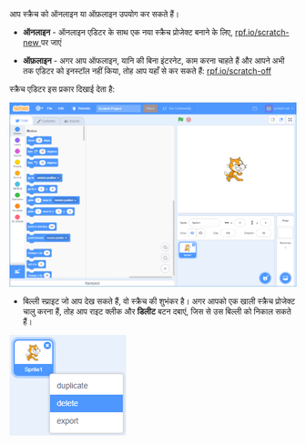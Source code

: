 आप स्क्रैच को ऑनलाइन या ऑफ़लाइन उपयोग कर सकते हैं।

+ **ऑनलाइन** - ऑनलाइन एडिटर के साथ एक नया स्क्रैच प्रोजेक्ट बनाने के लिए, <a href="https://rpf.io/scratch-new" target="_blank"> rpf.io/scratch-new </a> पर जाएं

+ **ऑफ़लाइन** - अगर आप ऑफलाइन, यानि की बिना इंटरनेट, काम करना चाहते हैं और आपने अभी तक एडिटर को इनस्टॉल नहीं किया, तोह आप यहाँ से कर सकते हैं: <a href="https://rpf.io/scratch-off" target="_blank">rpf.io/scratch-off</a>

स्क्रैच एडिटर इस प्रकार दिखाई देता है:

![स्क्रीनशॉट](images/scratch-editor.png)

+ बिल्ली स्प्राइट जो आप देख सकते हैं, वो स्क्रैच की शुभंकर है। अगर आपको एक खाली स्क्रैच प्रोजेक्ट चालु करना हैं, तोह आप राइट क्लीक और **डिलीट** बटन दबाएं, जिस से उस बिल्ली को निकाल सकते हैं।

![स्क्रीनशॉट](images/delete.png)